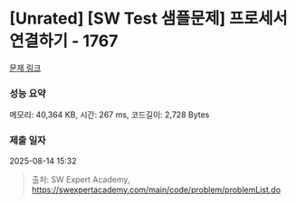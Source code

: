 # [Unrated] [SW Test 샘플문제] 프로세서 연결하기 - 1767 

[문제 링크](https://swexpertacademy.com/main/code/problem/problemDetail.do?contestProbId=AV4suNtaXFEDFAUf) 

### 성능 요약

메모리: 40,364 KB, 시간: 267 ms, 코드길이: 2,728 Bytes

### 제출 일자

2025-08-14 15:32



> 출처: SW Expert Academy, https://swexpertacademy.com/main/code/problem/problemList.do
